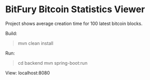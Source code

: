 # BitFury Bitcoin Statistics Viewer
Project shows average creation time for 100 latest bitcoin blocks.

Build:
> mvn clean install

Run:
> cd backend
> mvn spring-boot:run

View:
localhost:8080

